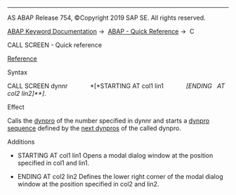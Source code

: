   

* * *

AS ABAP Release 754, ©Copyright 2019 SAP SE. All rights reserved.

[ABAP Keyword Documentation](https://help.sap.com/doc/abapdocu_754_index_htm/7.54/en-US/abenabap.htm) →  [ABAP - Quick Reference](https://help.sap.com/doc/abapdocu_754_index_htm/7.54/en-US/abenabap_shortref.htm) →  C

CALL SCREEN - Quick reference

[Reference](https://help.sap.com/doc/abapdocu_754_index_htm/7.54/en-US/abapcall_screen.htm)

Syntax

CALL SCREEN dynnr
            *\[*STARTING AT col1 lin1
            *\[*ENDING   AT col2 lin2*\]**\]*.

Effect

Calls the [dynpro](https://help.sap.com/doc/abapdocu_754_index_htm/7.54/en-US/abendynpro_glosry.htm "Glossary Entry") of the number specified in dynnr and starts a [dynpro sequence](https://help.sap.com/doc/abapdocu_754_index_htm/7.54/en-US/abendynpro_sequence_glosry.htm "Glossary Entry") defined by the [next dynpros](https://help.sap.com/doc/abapdocu_754_index_htm/7.54/en-US/abennext_dynpro_glosry.htm "Glossary Entry") of the called dynpro.

Additions

-   STARTING AT col1 lin1
    Opens a modal dialog window at the position specified in col1 and lin1.
    
-   ENDING AT col2 lin2
    Defines the lower right corner of the modal dialog window at the position specified in col2 and lin2.